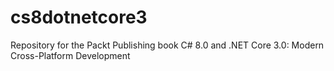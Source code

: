 # cs8dotnetcore3
Repository for the Packt Publishing book
C# 8.0 and .NET Core 3.0: Modern Cross-Platform Development
